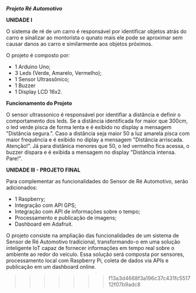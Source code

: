 ***Projeto Ré Automotivo***

**UNIDADE I**  


O sistema de ré de um carro é responsável por identificar objetos atrás do carro e sinalizar ao montorista o qunato mais ele pode se aproximar sem causar danos ao carro e similarmente aos objetos próximos.

O projeto é composto por:
- 1 Arduino Uno;
- 3 Leds (Verde, Amarelo, Vermelho);
- 1 Sensor Ultrassônico;
- 1 Buzzer
- 1 Display LCD 16x2.

**Funcionamento do Projeto**  

O sensor ultrassonico é responsável por identifiar a distância e definir o comportamento dos leds. Se a distância identificada for maior que 300cm, o led verde pisca de forma lenta e é exibido no display a mensagem "Distância segura.". Caso a distância seja maior 50 a luz amarela pisca com maior frequência e é exibido no diplay a mensagem "Distância arriscada. Atenção!". Já para distânica menores que 50, o led vermelho fica acessa, o buzzer dispara e é exibida a mensagem no display "Distância intensa. Pare!".


**UNIDADE III - PROJETO FINAL**  

Para complementar as funcionalidades do Sensor de Ré Automotivo, serão adicionados:

- 1 Raspberry;
- Integração com API GPS;
- Integração com API de informações sobre o tempo;
- Processamento e publicação de imagens;
- Dashboard em Adafruit.

O projeto consiste na ampliação das funcionalidades de um sistema de Sensor de Ré Automotivo tradicional, transformando-o em uma solução inteligente IoT capaz de fornecer informações em tempo real sobre o ambiente ao redor do veículo. Essa solução será composta por sensores, processamento local com Raspberry Pi, coleta de dados via APIs e publicação em um dashboard online.
>>>>>>> f13a3d4668f3a196c37c431fc551712f07b9adc8

